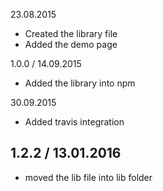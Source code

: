 23.08.2015
- Created the library file
- Added the demo page

1.0.0 / 14.09.2015
- Added the library into npm

30.09.2015
- Added travis integration

1.2.2 / 13.01.2016
----------------------
- moved the lib file into lib folder

